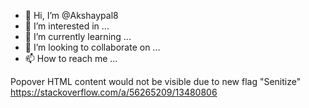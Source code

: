 - 👋 Hi, I’m @Akshaypal8
- 👀 I’m interested in ...
- 🌱 I’m currently learning ...
- 💞️ I’m looking to collaborate on ...
- 📫 How to reach me ...

Popover HTML content would not be visible due to new flag "Senitize"
https://stackoverflow.com/a/56265209/13480806

<!---
Akshaypal8/Akshaypal8 is a ✨ special ✨ repository because its `README.md` (this file) appears on your GitHub profile.
You can click the Preview link to take a look at your changes.
--->
